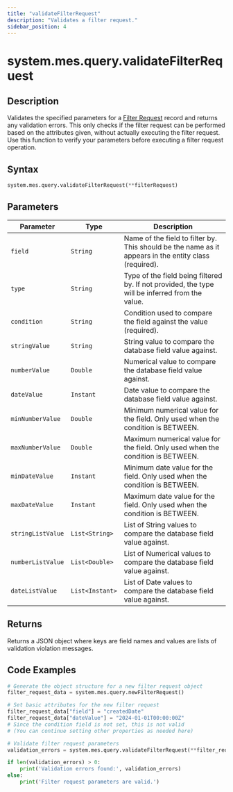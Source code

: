 ```yaml
---
title: "validateFilterRequest"
description: "Validates a filter request."
sidebar_position: 4
---
```


# system.mes.query.validateFilterRequest

## Description

Validates the specified parameters for a [Filter Request](./new-filter-request) record and returns any validation errors.
This only checks if the filter request can be performed based on the attributes given, without actually executing the filter request. Use this function to verify your parameters before executing a filter request operation.

## Syntax

```python
system.mes.query.validateFilterRequest(**filterRequest)
```

## Parameters

| Parameter         | Type            | Description                                                                                           |
|-------------------|-----------------|-------------------------------------------------------------------------------------------------------|
| `field`           | `String`        | Name of the field to filter by. This should be the name as it appears in the entity class (required). |
| `type`            | `String`        | Type of the field being filtered by. If not provided, the type will be inferred from the value.       |
| `condition`       | `String`        | Condition used to compare the field against the value (required).                                     |
| `stringValue`     | `String`        | String value to compare the database field value against.                                             |
| `numberValue`     | `Double`        | Numerical value to compare the database field value against.                                          |
| `dateValue`       | `Instant`       | Date value to compare the database field value against.                                               |
| `minNumberValue`  | `Double`        | Minimum numerical value for the field. Only used when the condition is BETWEEN.                       |
| `maxNumberValue`  | `Double`        | Maximum numerical value for the field. Only used when the condition is BETWEEN.                       |
| `minDateValue`    | `Instant`       | Minimum date value for the field. Only used when the condition is BETWEEN.                            |
| `maxDateValue`    | `Instant`       | Maximum date value for the field. Only used when the condition is BETWEEN.                            |
| `stringListValue` | `List<String>`  | List of String values to compare the database field value against.                                    |
| `numberListValue` | `List<Double>`  | List of Numerical values to compare the database field value against.                                 |
| `dateListValue`   | `List<Instant>` | List of Date values to compare the database field value against.                                      |

## Returns

Returns a JSON object where keys are field names and values are lists of validation violation messages.

## Code Examples

```python
# Generate the object structure for a new filter request object
filter_request_data = system.mes.query.newFilterRequest()

# Set basic attributes for the new filter request
filter_request_data["field"] = "createdDate"     
filter_request_data["dateValue"] = "2024-01-01T00:00:00Z"
# Since the condition field is not set, this is not valid
# (You can continue setting other properties as needed here)

# Validate filter request parameters
validation_errors = system.mes.query.validateFilterRequest(**filter_request_data)

if len(validation_errors) > 0:
    print('Validation errors found:', validation_errors)
else:
    print('Filter request parameters are valid.')
```
